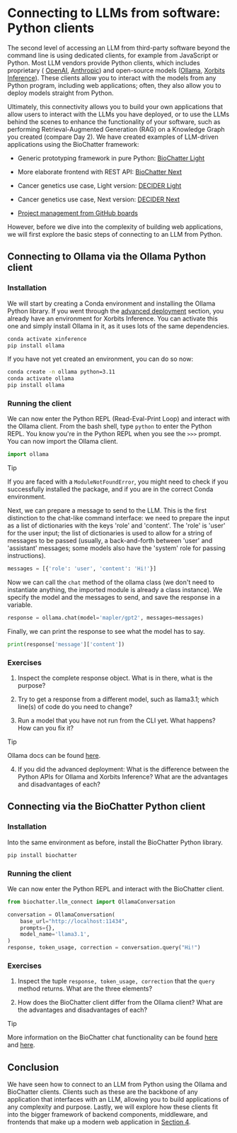 # Connecting to LLMs from software: Python clients

The second level of accessing an LLM from third-party software beyond the
command line is using dedicated clients, for example from JavaScript or Python.
Most LLM vendors provide Python clients, which includes proprietary (
[OpenAI](https://github.com/openai/openai-python),
[Anthropic](https://github.com/anthropics/anthropic-sdk-python)) and open-source
models ([Ollama](https://github.com/ollama/ollama-python), [Xorbits
Inference](https://inference.readthedocs.io/en/latest/index.html)). These
clients allow you to interact with the models from any Python program, including
web applications; often, they also allow you to deploy models straight from
Python.

Ultimately, this connectivity allows you to build your own applications that
allow users to interact with the LLMs you have deployed, or to use the LLMs
behind the scenes to enhance the functionality of your software, such as
performing Retrieval-Augmented Generation (RAG) on a Knowledge Graph you created
(compare Day 2). We have created examples of LLM-driven applications using the
BioChatter framework:

- Generic prototyping framework in pure Python: [BioChatter
Light](https://light.biochatter.org)

- More elaborate frontend with REST API: [BioChatter
Next](https://next.biochatter.org)

- Cancer genetics use case, Light version: [DECIDER
Light](https://decider-light.biochatter.org)

- Cancer genetics use case, Next version: [DECIDER
Next](https://decider-next.biochatter.org)

- [Project management from GitHub boards](https://project.biochatter.org)

However, before we dive into the complexity of building web applications, we
will first explore the basic steps of connecting to an LLM from Python.

## Connecting to Ollama via the Ollama Python client

### Installation

We will start by creating a Conda environment and installing the Ollama Python
library. If you went through the [advanced deployment](020-advanced.md) section,
you already have an environment for Xorbits Inference. You can activate this one
and simply install Ollama in it, as it uses lots of the same dependencies.

```bash
conda activate xinference
pip install ollama
```

If you have not yet created an environment, you can do so now:

```bash
conda create -n ollama python=3.11
conda activate ollama
pip install ollama
```

### Running the client

We can now enter the Python REPL (Read-Eval-Print Loop) and interact with the
Ollama client. From the bash shell, type `python` to enter the Python REPL. You
know you're in the Python REPL when you see the `>>>` prompt. You can now import
the Ollama client.

```python
import ollama
```

> [!TIP]
> If you are faced with a `ModuleNotFoundError`, you might need to check if you
> successfully installed the package, and if you are in the correct Conda
> environment.

Next, we can prepare a message to send to the LLM. This is the first distinction
to the chat-like command interface: we need to prepare the input as a list of
dictionaries with the keys 'role' and 'content'. The 'role' is 'user' for the
user input; the list of dictionaries is used to allow for a string of messages
to be passed (usually, a back-and-forth between 'user' and 'assistant'
messages; some models also have the 'system' role for passing instructions).

```python
messages = [{'role': 'user', 'content': 'Hi!'}]
```

Now we can call the `chat` method of the ollama class (we don't need to
instantiate anything, the imported module is already a class instance). We
specify the model and the messages to send, and save the response in a variable.

```python
response = ollama.chat(model='mapler/gpt2', messages=messages)
```

Finally, we can print the response to see what the model has to say.

```python
print(response['message']['content'])
```

### Exercises

1. Inspect the complete response object. What is in there, what is the purpose?

2. Try to get a response from a different model, such as llama3.1; which line(s)
of code do you need to change?

3. Run a model that you have not run from the CLI yet. What happens? How can you
fix it?

> [!TIP]
> Ollama docs can be found [here](https://github.com/ollama/ollama-python).

4. If you did the advanced deployment: What is the difference between the Python
APIs for Ollama and Xorbits Inference? What are the advantages and disadvantages
of each?

## Connecting via the BioChatter Python client

### Installation

Into the same environment as before, install the BioChatter Python library.

```bash
pip install biochatter
```

### Running the client

We can now enter the Python REPL and interact with the BioChatter client.

```python
from biochatter.llm_connect import OllamaConversation

conversation = OllamaConversation(
    base_url="http://localhost:11434",
    prompts={},
    model_name='llama3.1',
)
response, token_usage, correction = conversation.query("Hi!")
```

### Exercises

1. Inspect the tuple `response, token_usage, correction` that the `query` method
returns. What are the three elements?

2. How does the BioChatter client differ from the Ollama client? What are the
advantages and disadvantages of each?

> [!TIP]
> More information on the BioChatter chat functionality can be found
> [here](https://biochatter.org/features/chat/) and
> [here](https://biochatter.org/features/open-llm/).

## Conclusion

We have seen how to connect to an LLM from Python using the Ollama and
BioChatter clients. Clients such as these are the backbone of any application
that interfaces with an LLM, allowing you to build applications of any
complexity and purpose. Lastly, we will explore how these clients fit into the
bigger framework of backend components, middleware, and frontends that make up
a modern web application in [Section 4](040-web-app-pole.md).